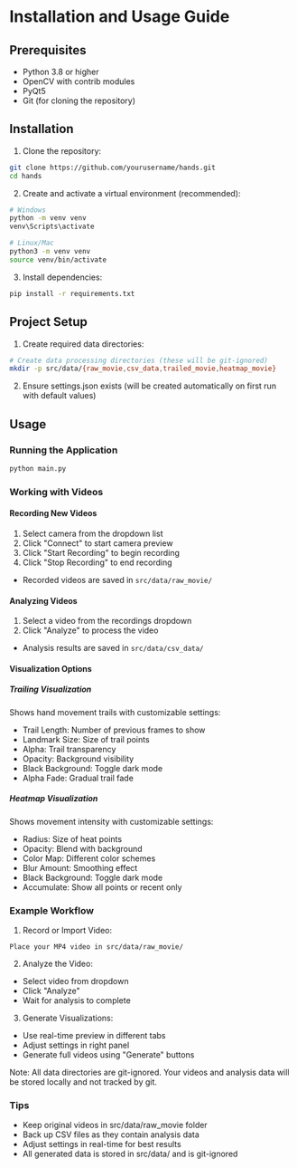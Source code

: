 # Installation and Usage Guide

## Prerequisites
- Python 3.8 or higher
- OpenCV with contrib modules
- PyQt5
- Git (for cloning the repository)

## Installation

1. Clone the repository:
```bash
git clone https://github.com/yourusername/hands.git
cd hands
```

2. Create and activate a virtual environment (recommended):
```bash
# Windows
python -m venv venv
venv\Scripts\activate

# Linux/Mac
python3 -m venv venv
source venv/bin/activate
```

3. Install dependencies:
```bash
pip install -r requirements.txt
```

## Project Setup

1. Create required data directories:
```bash
# Create data processing directories (these will be git-ignored)
mkdir -p src/data/{raw_movie,csv_data,trailed_movie,heatmap_movie}
```

2. Ensure settings.json exists (will be created automatically on first run with default values)

## Usage

### Running the Application
```bash
python main.py
```

### Working with Videos

#### Recording New Videos
1. Select camera from the dropdown list
2. Click "Connect" to start camera preview
3. Click "Start Recording" to begin recording
4. Click "Stop Recording" to end recording
- Recorded videos are saved in `src/data/raw_movie/`

#### Analyzing Videos
1. Select a video from the recordings dropdown
2. Click "Analyze" to process the video
- Analysis results are saved in `src/data/csv_data/`

#### Visualization Options

##### Trailing Visualization
Shows hand movement trails with customizable settings:
- Trail Length: Number of previous frames to show
- Landmark Size: Size of trail points
- Alpha: Trail transparency
- Opacity: Background visibility
- Black Background: Toggle dark mode
- Alpha Fade: Gradual trail fade

##### Heatmap Visualization
Shows movement intensity with customizable settings:
- Radius: Size of heat points
- Opacity: Blend with background
- Color Map: Different color schemes
- Blur Amount: Smoothing effect
- Black Background: Toggle dark mode
- Accumulate: Show all points or recent only

### Example Workflow

1. Record or Import Video:
```
Place your MP4 video in src/data/raw_movie/
```

2. Analyze the Video:
- Select video from dropdown
- Click "Analyze"
- Wait for analysis to complete

3. Generate Visualizations:
- Use real-time preview in different tabs
- Adjust settings in right panel
- Generate full videos using "Generate" buttons

Note: All data directories are git-ignored. Your videos and analysis data will be stored locally and not tracked by git.

### Tips
- Keep original videos in src/data/raw_movie folder
- Back up CSV files as they contain analysis data
- Adjust settings in real-time for best results
- All generated data is stored in src/data/ and is git-ignored 